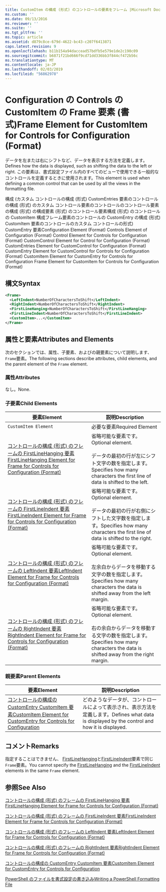 ```yaml
---
title: CustomItem の構成 (形式) のコントロールの要素をフレーム |Microsoft Docs
ms.custom: ''
ms.date: 09/13/2016
ms.reviewer: ''
ms.suite: ''
ms.tgt_pltfrm: ''
ms.topic: article
ms.assetid: d879c8ce-679d-4622-bc43-c207f6413871
caps.latest.revision: 9
ms.openlocfilehash: b11b154a94daccead57bdfb5e579e1de2c190c09
ms.sourcegitcommit: b6871f21bd666f9cd71dd336bb3f844cf472b56c
ms.translationtype: MT
ms.contentlocale: ja-JP
ms.lasthandoff: 02/03/2019
ms.locfileid: "56862978"
---
```

# <a name="frame-element-for-customitem-for-controls-for-configuration-format"></a><span data-ttu-id="2d121-102">Configuration の Controls の CustomItem の Frame 要素 (書式)</span><span class="sxs-lookup"><span data-stu-id="2d121-102">Frame Element for CustomItem for Controls for Configuration (Format)</span></span>

<span data-ttu-id="2d121-103">データを左または右にシフトなど、データを表示する方法を定義します。</span><span class="sxs-lookup"><span data-stu-id="2d121-103">Defines how the data is displayed, such as shifting the data to the left or right.</span></span> <span data-ttu-id="2d121-104">この要素は、書式設定ファイル内のすべてのビューで使用できる一般的なコントロールを定義するときに使用されます。</span><span class="sxs-lookup"><span data-stu-id="2d121-104">This element is used when defining a common control that can be used by all the views in the formatting file.</span></span>

<span data-ttu-id="2d121-105">構成 (カスタム コントロールの構成 (形式) CustomEntries 要素のコントロールの構成 (形式) のカスタム コントロール要素のコントロールのコントロール要素の構成 (形式) の構成要素 (形式) のコントロール要素構成 (形式) のコントロールの CustomItem 構成フレーム要素のコントロールの CustomEntry の構成 (形式) CustomItem 要素のコントロールのカスタム コントロールの形式) CustomEntry 要素</span><span class="sxs-lookup"><span data-stu-id="2d121-105">Configuration Element (Format) Controls Element of Configuration (Format) Control Element for Controls for Configuration (Format) CustomControl Element for Control for Configuration (Format) CustomEntries Element for CustomControl for Configuration (Format) CustomEntry Element for CustomControl for Controls for Configuration (Format) CustomItem Element for CustomEntry for Controls for Configuration Frame Element for CustomItem for Controls for Configuration (Format)</span></span>

## <a name="syntax"></a><span data-ttu-id="2d121-106">構文</span><span class="sxs-lookup"><span data-stu-id="2d121-106">Syntax</span></span>

```xml
<Frame>
  <LeftIndent>NumberOfCharactersToShift</LeftIndent>
  <RightIndent>NumberOfCharactersToShift</RightIndent>
  <FirstLineHanging>NumberOfCharactersToShift</FirstLineHanging>
  <FirstLineIndent>NumberOfCharactersToShift</FirstLineIndent>
  <CustomItem>...</CustomItem>
</Frame>
```

## <a name="attributes-and-elements"></a><span data-ttu-id="2d121-107">属性と要素</span><span class="sxs-lookup"><span data-stu-id="2d121-107">Attributes and Elements</span></span>

<span data-ttu-id="2d121-108">次のセクションでは、属性、子要素、およびの親要素について説明します、`Frame`要素。</span><span class="sxs-lookup"><span data-stu-id="2d121-108">The following sections describe attributes, child elements, and the parent element of the `Frame` element.</span></span>

### <a name="attributes"></a><span data-ttu-id="2d121-109">属性</span><span class="sxs-lookup"><span data-stu-id="2d121-109">Attributes</span></span>

<span data-ttu-id="2d121-110">なし。</span><span class="sxs-lookup"><span data-stu-id="2d121-110">None.</span></span>

### <a name="child-elements"></a><span data-ttu-id="2d121-111">子要素</span><span class="sxs-lookup"><span data-stu-id="2d121-111">Child Elements</span></span>

|<span data-ttu-id="2d121-112">要素</span><span class="sxs-lookup"><span data-stu-id="2d121-112">Element</span></span>|<span data-ttu-id="2d121-113">説明</span><span class="sxs-lookup"><span data-stu-id="2d121-113">Description</span></span>|
|-------------|-----------------|
|`CustomItem Element`|<span data-ttu-id="2d121-114">必要な要素</span><span class="sxs-lookup"><span data-stu-id="2d121-114">Required Element</span></span>|
|[<span data-ttu-id="2d121-115">コントロールの構成 (形式) のフレームの FirstLineHanging 要素</span><span class="sxs-lookup"><span data-stu-id="2d121-115">FirstLineHanging Element for Frame for Controls for Configuration (Format)</span></span>](./firstlinehanging-element-for-frame-for-controls-for-configuration-format.md)|<span data-ttu-id="2d121-116">省略可能な要素です。</span><span class="sxs-lookup"><span data-stu-id="2d121-116">Optional element.</span></span><br /><br /> <span data-ttu-id="2d121-117">データの最初の行が左にシフト文字の数を指定します。</span><span class="sxs-lookup"><span data-stu-id="2d121-117">Specifies how many characters the first line of data is shifted to the left.</span></span>|
|[<span data-ttu-id="2d121-118">コントロールの構成 (形式) のフレームの FirstLineIndent 要素</span><span class="sxs-lookup"><span data-stu-id="2d121-118">FirstLineIndent Element for Frame for Controls for Configuration (Format)</span></span>](./firstlineindent-element-for-frame-for-controls-for-configuration-format.md)|<span data-ttu-id="2d121-119">省略可能な要素です。</span><span class="sxs-lookup"><span data-stu-id="2d121-119">Optional element.</span></span><br /><br /> <span data-ttu-id="2d121-120">データの最初の行が右側にシフトした文字数を指定します。</span><span class="sxs-lookup"><span data-stu-id="2d121-120">Specifies how many characters the first line of data is shifted to the right.</span></span>|
|[<span data-ttu-id="2d121-121">コントロールの構成 (形式) のフレームの LeftIndent 要素</span><span class="sxs-lookup"><span data-stu-id="2d121-121">LeftIndent Element for Frame for Controls for Configuration (Format)</span></span>](./leftindent-element-for-frame-for-controls-for-configuration-format.md)|<span data-ttu-id="2d121-122">省略可能な要素です。</span><span class="sxs-lookup"><span data-stu-id="2d121-122">Optional element.</span></span><br /><br /> <span data-ttu-id="2d121-123">左余白からデータを移動する文字の数を指定します。</span><span class="sxs-lookup"><span data-stu-id="2d121-123">Specifies how many characters the data is shifted away from the left margin.</span></span>|
|[<span data-ttu-id="2d121-124">コントロールの構成 (形式) のフレームの RightIndent 要素</span><span class="sxs-lookup"><span data-stu-id="2d121-124">RightIndent Element for Frame for Controls for Configuration (Format)</span></span>](./rightindent-element-for-frame-for-controls-for-configuration-format.md)|<span data-ttu-id="2d121-125">省略可能な要素です。</span><span class="sxs-lookup"><span data-stu-id="2d121-125">Optional element.</span></span><br /><br /> <span data-ttu-id="2d121-126">右の余白からデータを移動する文字の数を指定します。</span><span class="sxs-lookup"><span data-stu-id="2d121-126">Specifies how many characters the data is shifted away from the right margin.</span></span>|

### <a name="parent-elements"></a><span data-ttu-id="2d121-127">親要素</span><span class="sxs-lookup"><span data-stu-id="2d121-127">Parent Elements</span></span>

|<span data-ttu-id="2d121-128">要素</span><span class="sxs-lookup"><span data-stu-id="2d121-128">Element</span></span>|<span data-ttu-id="2d121-129">説明</span><span class="sxs-lookup"><span data-stu-id="2d121-129">Description</span></span>|
|-------------|-----------------|
|[<span data-ttu-id="2d121-130">コントロールの構成の CustomEntry CustomItem 要素</span><span class="sxs-lookup"><span data-stu-id="2d121-130">CustomItem Element for CustomEntry for Controls for Configuration</span></span>](./customitem-element-for-customentry-for-controls-for-configuration-format.md)|<span data-ttu-id="2d121-131">どのようなデータが、コントロールによって表示され、表示方法を定義します。</span><span class="sxs-lookup"><span data-stu-id="2d121-131">Defines what data is displayed by the control and how it is displayed.</span></span>|

## <a name="remarks"></a><span data-ttu-id="2d121-132">コメント</span><span class="sxs-lookup"><span data-stu-id="2d121-132">Remarks</span></span>

<span data-ttu-id="2d121-133">指定することはできません、 [FirstLineHanging](./firstlinehanging-element-for-frame-for-controls-for-configuration-format.md)と[FirstLineIndent](./firstlineindent-element-for-frame-for-controls-for-configuration-format.md)要素で同じ`Frame`要素。</span><span class="sxs-lookup"><span data-stu-id="2d121-133">You cannot specify the [FirstLineHanging](./firstlinehanging-element-for-frame-for-controls-for-configuration-format.md) and the [FirstLineIndent](./firstlineindent-element-for-frame-for-controls-for-configuration-format.md) elements in the same `Frame` element.</span></span>

## <a name="see-also"></a><span data-ttu-id="2d121-134">参照</span><span class="sxs-lookup"><span data-stu-id="2d121-134">See Also</span></span>

[<span data-ttu-id="2d121-135">コントロールの構成 (形式) のフレームの FirstLineHanging 要素</span><span class="sxs-lookup"><span data-stu-id="2d121-135">FirstLineHanging Element for Frame for Controls for Configuration (Format)</span></span>](./firstlinehanging-element-for-frame-for-controls-for-configuration-format.md)

[<span data-ttu-id="2d121-136">コントロールの構成 (形式) のフレームの FirstLineIndent 要素</span><span class="sxs-lookup"><span data-stu-id="2d121-136">FirstLineIndent Element for Frame for Controls for Configuration (Format)</span></span>](./firstlineindent-element-for-frame-for-controls-for-configuration-format.md)

[<span data-ttu-id="2d121-137">コントロールの構成 (形式) のフレームの LeftIndent 要素</span><span class="sxs-lookup"><span data-stu-id="2d121-137">LeftIndent Element for Frame for Controls for Configuration (Format)</span></span>](./leftindent-element-for-frame-for-controls-for-configuration-format.md)

[<span data-ttu-id="2d121-138">コントロールの構成 (形式) のフレームの RightIndent 要素</span><span class="sxs-lookup"><span data-stu-id="2d121-138">RightIndent Element for Frame for Controls for Configuration (Format)</span></span>](./rightindent-element-for-frame-for-controls-for-configuration-format.md)

[<span data-ttu-id="2d121-139">コントロールの構成の CustomEntry CustomItem 要素</span><span class="sxs-lookup"><span data-stu-id="2d121-139">CustomItem Element for CustomEntry for Controls for Configuration</span></span>](./customitem-element-for-customentry-for-controls-for-configuration-format.md)

[<span data-ttu-id="2d121-140">PowerShell のファイルを書式設定の書き込み</span><span class="sxs-lookup"><span data-stu-id="2d121-140">Writing a PowerShell Formatting File</span></span>](./writing-a-powershell-formatting-file.md)
